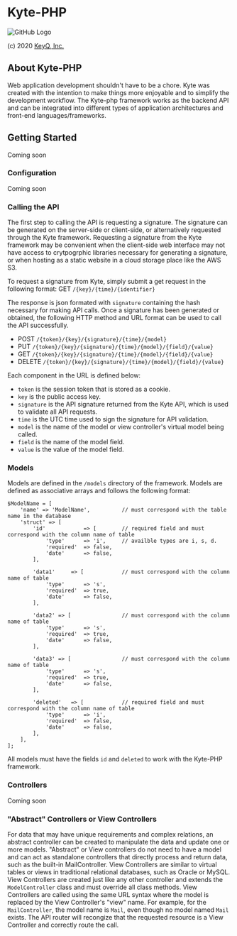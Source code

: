 # Kyte-PHP
![GitHub Logo](https://www.keyq.cloud/img/kytelogo_dark.png)

(c) 2020 [KeyQ, Inc.](https://www.keyq.cloud)

## About Kyte-PHP
Web application development shouldn't have to be a chore.  Kyte was created with the intention to make things more enjoyable and to simplify the development workflow.  The Kyte-php framework works as the backend API and can be integrated into different types of application architectures and front-end languages/frameworks.

## Getting Started
Coming soon

### Configuration
Coming soon

### Calling the API
The first step to calling the API is requesting a signature.  The signature can be generated on the server-side or client-side, or alternatively requested through the Kyte framework.  Requesting a signature from the Kyte framework may be convenient when the client-side web interface may not have access to crytpogrphic libraries necessary for generating a signature, or when hosting as a static website in a cloud storage place like the AWS S3.

To request a signature from Kyte, simply submit a get request in the following format:
GET      `/{key}/{time}/{identifier}`

The response is json formated with `signature` containing the hash necessary for making API calls.  Once a signature has been generated or obtained, the following HTTP method and URL format can be used to call the API successfully.
 * POST     `/{token}/{key}/{signature}/{time}/{model}`
 * PUT      `/{token}/{key}/{signature}/{time}/{model}/{field}/{value}`
 * GET      `/{token}/{key}/{signature}/{time}/{model}/{field}/{value}`
 * DELETE   `/{token}/{key}/{signature}/{time}/{model}/{field}/{value}`

Each component in the URL is defined below:
* `token` is the session token that is stored as a cookie.
* `key` is the public access key.
* `signature` is the API signature returned from the Kyte API, which is used to validate all API requests.
* `time` is the UTC time used to sign the signature for API validation.
* `model` is the name of the model or view controller's virtual model being called.
* `field` is the name of the model field.
* `value` is the value of the model field.

### Models
Models are defined in the `/models` directory of the framework.  Models are defined as associative arrays and follows the following format:
```
$ModelName = [
	'name' => 'ModelName',          // must correspond with the table name in the database
	'struct' => [
		'id'			=> [        // required field and must correspond with the column name of table
			'type'		=> 'i',     // availble types are i, s, d.
			'required'	=> false,
			'date'		=> false,
		],

		'data1'		=> [            // must correspond with the column name of table
			'type'		=> 's',
			'required'	=> true,
			'date'		=> false,
		],

		'data2'	=> [                // must correspond with the column name of table
			'type'		=> 's',
			'required'	=> true,
			'date'		=> false,
		],

		'data3'	=> [                // must correspond with the column name of table
			'type'		=> 's',
			'required'	=> true,
			'date'		=> false,
		],

		'deleted'	=> [            // required field and must correspond with the column name of table
			'type'		=> 'i',
			'required'	=> false,
			'date'		=> false,
		],
	],
];
```
All models must have the fields `id` and `deleted` to work with the Kyte-PHP framework.

### Controllers
Coming soon

### "Abstract" Controllers or View Controllers
For data that may have unique requirements and complex relations, an abstract controller can be created to manipulate the data and update one or more models.  "Abstract" or View controllers do not need to have a model and can act as standalone controllers that directly process and return data, such as the built-in MailController.  View Controllers are similar to virtual tables or views in traditional relational databases, such as Oracle or MySQL.  View Controllers are created just like any other controller and extends the `ModelController` class and must override all class methods.  View Controllers are called using the same URL syntax where the model is replaced by the View Controller's "view" name.  For example, for the `MailController`, the model name is `Mail`, even though no model named `Mail` exists.  The API router will recongize that the requested resource is a View Controller and correctly route the call.
